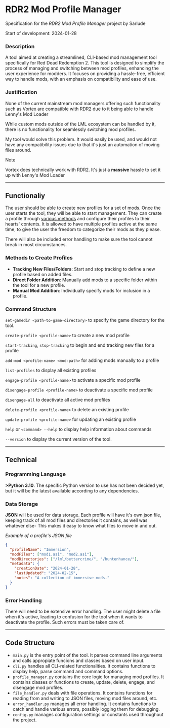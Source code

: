 # RDR2 Mod Profile Manager

Specification for the _RDR2 Mod Profile Manager_ project
by Sarlude

Start of development: 2024-01-28

### Description

A tool aimed at creating a streamlined,
CLI-based mod management tool specifically for Red Dead Redemption 2.
This tool is designed to simplify the process of managing
and switching between mod profiles, enhancing the user experience for modders.
It focuses on providing a hassle-free, efficient way to handle mods,
with an emphasis on compatibility and ease of use.

### Justification

None of the current mainstream mod managers offering such
functionality such as Vortex are compatible with RDR2
due to it being able to handle Lenny's Mod Loader

While custom mods outside of the LML ecosystem can be handled by it,
there is no functionality for seamlessly switching mod profiles.

My tool would solve this problem. It would easily be used,
and would not have any compatibility issues due to that it's just an automation
of moving files around.

> [!NOTE]
> Vortex does technically work with RDR2. It's just a **massive** hassle to
> set it up with Lenny's Mod Loader

---

## Functionaliy

The user should be able to create new profiles for a set of mods.
Once the user starts the tool, they will be able to start management.
They can create a profile through [various methods](#methods-to-create-profiles)
and configure their profiles to their hearts' contents.
It is allowed to have multiple profiles active at the same time,
to give the user the freedom to categorize their mods as they please.

There will also be included error handling
to make sure the tool cannot break in most circumstances.

### Methods to Create Profiles

- **Tracking New Files/Folders**: Start and stop tracking to define a new
  profile based on added files.
- **Direct Folder Addition**: Manually add mods to a specific folder within
  the tool for a new profile.
- **Manual Mod Addition**: Individually specify mods for inclusion in a profile.

### Command Structure

`set-gamedir <path-to-game-directory>` to specify the game directory for the tool.

`create-profile <profile-name>` to create a new mod profile

`start-tracking`, `stop-tracking` to begin and end tracking new files for a profile

`add-mod <profile-name> <mod-path>` for adding mods manually to a profile

`list-profiles` to display all existing profiles

`engage-profile <profile-name>` to activate a specific mod profile

`disengage-profile <profile-name>` to deactivate a specific mod profile

`disengage-all` to deactivate all active mod profiles

`delete-profile <profile-name>` to delete an existing profile

`update-profile <profile-name>` for updating an existing profile

`help` or `<command> --help` to display help information about commands

`--version` to display the current version of the tool.

---

## Technical

### Programming Language

**>Python 3.10**. The specific Python version to use has not been decided yet,
but it will be the latest available according to any dependencies.

### Data Storage

**JSON** will be used for data storage. Each profile will have it's own json file,
keeping track of all mod files and directories it contains, as well was whatever else-
This makes it easy to know what files to move in and out.

*Example of a profile's JSON file*
```json
{
  "profileName": "Immersion",
  "modFiles": ["mod1.asi", "mod2.asi"],
  "modDirectories": ["/lml/bettercrime/", "/huntenhance/"],
  "metadata": {
    "creationDate": "2024-01-28",
    "lastUpdated": "2024-02-15",
    "notes": "A collection of immersive mods."
  }
}

```

### Error Handling

There will need to be extensive error handling.
The user might delete a file when it's active, leading to confusion for the tool
when it wants to deactivate the profile. Such errors must be taken care of.

---

## Code Structure

- `main.py` is the entry point of the tool. It parses command line arguments
  and calls appropiate funcions and classes based on user input.
- `cli.py` handles all CLI-related functionalities.
  It contains functions to display help, parse command and command options.
- `profile_manager.py` contains the core logic for managing mod profiles.
  It contains classes or functions to create, update, delete, engage,
  and disengage mod profiles.
- `file_handler.py` deals with file operations. It contains functions for
  reading from and writing to JSON files, moving mod files around, etc.
- `error_handler.py` manages all error handling. It contains functions to
  catch and handle various errors, possibly logging them for debugging.
- `config.py` manages configuration settings or constants used throughout
  the project.